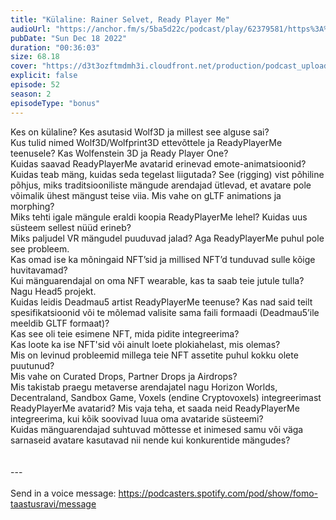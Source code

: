 ```yaml
---
title: "Külaline: Rainer Selvet, Ready Player Me"
audioUrl: "https://anchor.fm/s/5ba5d22c/podcast/play/62379581/https%3A%2F%2Fd3ctxlq1ktw2nl.cloudfront.net%2Fstaging%2F2022-11-18%2Ffb94e1b7-828f-2d3f-aff6-63c5de3164f6.m4a"
pubDate: "Sun Dec 18 2022"
duration: "00:36:03"
size: 68.18 
cover: "https://d3t3ozftmdmh3i.cloudfront.net/production/podcast_uploaded_episode/15275939/15275939-1671387084168-2e6a49aba2d83.jpg"
explicit: false
episode: 52
season: 2
episodeType: "bonus"
---
```


Kes on külaline? Kes asutasid Wolf3D ja millest see alguse sai?\
Kus tulid nimed Wolf3D/Wolfprint3D ettevõttele ja ReadyPlayerMe teenusele? Kas Wolfenstein 3D ja Ready Player One?\
Kuidas saavad ReadyPlayerMe avatarid erinevad emote-animatsioonid? Kuidas teab mäng, kuidas seda tegelast liigutada? See (rigging) vist põhiline põhjus, miks traditsiooniliste mängude arendajad ütlevad, et avatare pole võimalik ühest mängust teise viia. Mis vahe on gLTF animations ja morphing?\
Miks tehti igale mängule eraldi koopia ReadyPlayerMe lehel? Kuidas uus süsteem sellest nüüd erineb?\
Miks paljudel VR mängudel puuduvad jalad? Aga ReadyPlayerMe puhul pole see probleem.\
Kas omad ise ka mõningaid NFT’sid ja millised NFT’d tunduvad sulle kõige huvitavamad?\
Kui mänguarendajal on oma NFT wearable, kas ta saab teie jutule tulla? Nagu Head5 projekt.\
Kuidas leidis Deadmau5 artist ReadyPlayerMe teenuse? Kas nad said teilt spesifikatsioonid või te mõlemad valisite sama faili formaadi (Deadmau5’ile meeldib GLTF formaat)?\
Kas see oli teie esimene NFT, mida pidite integreerima?\
Kas loote ka ise NFT'sid või ainult loete plokiahelast, mis olemas?\
Mis on levinud probleemid millega teie NFT assetite puhul kokku olete puutunud?\
Mis vahe on Curated Drops, Partner Drops ja Airdrops?\
Mis takistab praegu metaverse arendajatel nagu Horizon Worlds, Decentraland, Sandbox Game, Voxels (endine Cryptovoxels) integreerimast ReadyPlayerMe avatarid? Mis vaja teha, et saada neid ReadyPlayerMe integreerima, kui kõik soovivad luua oma avataride süsteemi?\
Kuidas mänguarendajad suhtuvad mõttesse et inimesed samu vôi väga sarnaseid avatare kasutavad nii nende kui konkurentide mängudes?\
\
\
--- \
\
Send in a voice message: https://podcasters.spotify.com/pod/show/fomo-taastusravi/message
